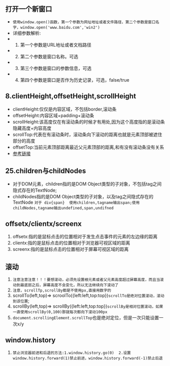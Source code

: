 ## 打开一个新窗口
* `使用window.open()函数，第一个参数为网址地址或者文件路径，第二个参数是窗口名字，window.open('www.baidu.com','win2')`
* 详细参数解析:
* 1. 第一个参数是URL地址或者文档路径
* 2. 第二个参数是窗口名称。可选
* 3. 第三个参数是窗口的参数信息，可选
* 4. 第四个参数是窗口是否作为历史记录，可选，false/true

## 8.clientHeight,offsetHeight,scrollHeight
* clientHeight:仅仅是内容区域，不包括border,滚动条
* offsetHeight:内容区域+padding+滚动条
* scrollHeight:该高度仅在有滚动条的时候才有用处,因为这个高度指的是滚动条隐藏高度+内容高度
* scrollTop:代表在有滚动条时，滚动条向下滚动的距离也就是元素顶部被遮住部分的高度
* offsetTop:当前元素顶部距离最近父元素顶部的距离,和有没有滚动条没有关系
* [参考链接](https://blog.csdn.net/qq_35430000/article/details/80277587)

## 25.children与childNodes
* 对于DOM元素，children指的是DOM Object类型的子对象，不包括tag之间隐式存在的TextNode;
* childNodes指的是DOM Object类型的子对象，以及tag之间隐式存在的TextNode
`对于 div{span}  使用children,tagname输出span;使用childNodes,tagname输出undefined,span,undifned`

## offsetx/clientx/screenx
1. offsetx:指的是鼠标点击的位置相对于发生点击事件的元素的左边缘的距离
2. clientx:指的是鼠标点击的位置相对于浏览器可视区域的距离
3. screenx:指的是鼠标点击的位置相对于屏幕可视区域的距离

## 滚动
1. `注意注意注意！！！要想滚动，必须先设置根元素或者父元素高度超过屏幕高度，而且当滚动到最底部之后，屏幕高度不会变化，所以无法继续向下滚动了`
2. `注意，scrollTp,scrollBy都是不使用px,直接用数字的`
3. scrollTo(left,top)=> scroolTo({left:left,top:top})`scrollTo是绝对位置滚动，滚动到该位置`;
4. scrollBy(left,top)=> scrollBy({left:left,top:top})`scrollBy是相对位置滚动，如果一直使用scrollBy(0,100)那就每次都向下滚动100px`
5. `document.scrollingElement.scrollTop`也是绝对定位，但是一次只能设置一次x/y

## window.history
1. `禁止浏览器前进和后退的方法:1.window.history.go(0)  2.设置window.history.forward(1)禁止前进，window.history.forward(-1)禁止后退`
